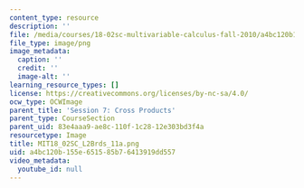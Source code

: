 ```yaml
---
content_type: resource
description: ''
file: /media/courses/18-02sc-multivariable-calculus-fall-2010/a4bc120b155e651585b76413919dd557_MIT18_02SC_L2Brds_11a.png
file_type: image/png
image_metadata:
  caption: ''
  credit: ''
  image-alt: ''
learning_resource_types: []
license: https://creativecommons.org/licenses/by-nc-sa/4.0/
ocw_type: OCWImage
parent_title: 'Session 7: Cross Products'
parent_type: CourseSection
parent_uid: 83e4aaa9-ae8c-110f-1c28-12e303bd3f4a
resourcetype: Image
title: MIT18_02SC_L2Brds_11a.png
uid: a4bc120b-155e-6515-85b7-6413919dd557
video_metadata:
  youtube_id: null
---
```

